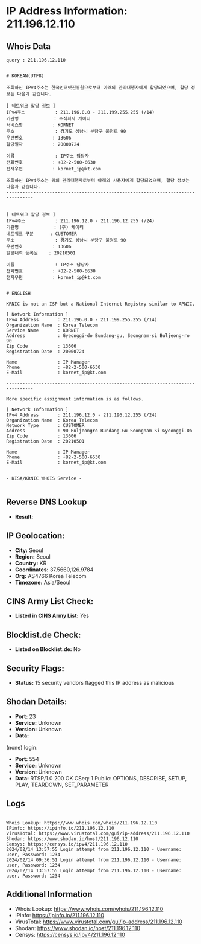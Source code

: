 # IP Address Information: 211.196.12.110

## Whois Data
```
query : 211.196.12.110


# KOREAN(UTF8)

조회하신 IPv4주소는 한국인터넷진흥원으로부터 아래의 관리대행자에게 할당되었으며, 할당 정보는 다음과 같습니다.

[ 네트워크 할당 정보 ]
IPv4주소           : 211.196.0.0 - 211.199.255.255 (/14)
기관명             : 주식회사 케이티
서비스명           : KORNET
주소               : 경기도 성남시 분당구 불정로 90
우편번호           : 13606
할당일자           : 20000724

이름               : IP주소 담당자
전화번호           : +82-2-500-6630
전자우편           : kornet_ip@kt.com

조회하신 IPv4주소는 위의 관리대행자로부터 아래의 사용자에게 할당되었으며, 할당 정보는 다음과 같습니다.
--------------------------------------------------------------------------------


[ 네트워크 할당 정보 ]
IPv4주소           : 211.196.12.0 - 211.196.12.255 (/24)
기관명             : (주) 케이티
네트워크 구분      : CUSTOMER
주소               : 경기도 성남시 분당구 불정로 90
우편번호           : 13606
할당내역 등록일    : 20210501

이름               : IP주소 담당자
전화번호           : +82-2-500-6630
전자우편           : kornet_ip@kt.com


# ENGLISH

KRNIC is not an ISP but a National Internet Registry similar to APNIC.

[ Network Information ]
IPv4 Address       : 211.196.0.0 - 211.199.255.255 (/14)
Organization Name  : Korea Telecom
Service Name       : KORNET
Address            : Gyeonggi-do Bundang-gu, Seongnam-si Buljeong-ro 90
Zip Code           : 13606
Registration Date  : 20000724

Name               : IP Manager
Phone              : +82-2-500-6630
E-Mail             : kornet_ip@kt.com

--------------------------------------------------------------------------------

More specific assignment information is as follows.

[ Network Information ]
IPv4 Address       : 211.196.12.0 - 211.196.12.255 (/24)
Organization Name  : Korea Telecom
Network Type       : CUSTOMER
Address            : 90 Buljeongro Bundang-Gu Seongnam-Si Gyeonggi-Do
Zip Code           : 13606
Registration Date  : 20210501

Name               : IP Manager
Phone              : +82-2-500-6630
E-Mail             : kornet_ip@kt.com


- KISA/KRNIC WHOIS Service -


```
## Reverse DNS Lookup
- **Result:** 

## IP Geolocation:
- **City:** Seoul
- **Region:** Seoul
- **Country:** KR
- **Coordinates:** 37.5660,126.9784
- **Org:** AS4766 Korea Telecom
- **Timezone:** Asia/Seoul

## CINS Army List Check:
- **Listed in CINS Army List:** 
Yes

## Blocklist.de Check:
- **Listed on Blocklist.de:** 
No

## Security Flags:
- **Status:** 15 security vendors flagged this IP address as malicious

## Shodan Details:
- **Port:** 23
- **Service:** Unknown
- **Version:** Unknown
- **Data:** 
(none) login: 

- **Port:** 554
- **Service:** Unknown
- **Version:** Unknown
- **Data:** RTSP/1.0 200 OK
CSeq: 1
Public: OPTIONS, DESCRIBE, SETUP, PLAY, TEARDOWN, SET_PARAMETER



## Logs
```

Whois Lookup: https://www.whois.com/whois/211.196.12.110
IPinfo: https://ipinfo.io/211.196.12.110
VirusTotal: https://www.virustotal.com/gui/ip-address/211.196.12.110
Shodan: https://www.shodan.io/host/211.196.12.110
Censys: https://censys.io/ipv4/211.196.12.110
2024/02/14 13:57:55 Login attempt from 211.196.12.110 - Username: user, Password: 1234
2024/02/14 09:36:51 Login attempt from 211.196.12.110 - Username: user, Password: 1234
2024/02/14 13:57:55 Login attempt from 211.196.12.110 - Username: user, Password: 1234

```
## Additional Information
- Whois Lookup: https://www.whois.com/whois/211.196.12.110
- IPinfo: https://ipinfo.io/211.196.12.110
- VirusTotal: https://www.virustotal.com/gui/ip-address/211.196.12.110
- Shodan: https://www.shodan.io/host/211.196.12.110
- Censys: https://censys.io/ipv4/211.196.12.110

